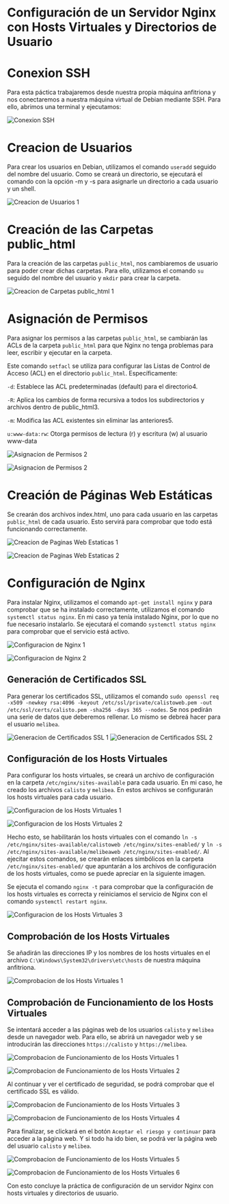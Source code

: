 # Configuración de un Servidor Nginx con Hosts Virtuales y Directorios de Usuario

# Conexion SSH
Para esta páctica trabajaremos desde nuestra propia máquina anfitriona y nos conectaremos 
a nuestra máquina virtual de Debian mediante SSH. Para ello, abrimos una terminal y ejecutamos:

![Conexion SSH](./assets/images/screenshot.3.jpg)

# Creacion de Usuarios
Para crear los usuarios en Debian, utilizamos el comando `useradd` seguido del nombre del usuario. Como se creará un directorio, se ejecutará el comando con la opción -m y -s para asignarle un directorio a cada usuario y un shell.

![Creacion de Usuarios 1](./assets/images/screenshot.25.jpg)


# Creación de las Carpetas public_html
Para la creación de las carpetas `public_html`, nos cambiaremos de usuario para poder crear dichas carpetas. Para ello, utilizamos el comando `su` seguido del nombre del usuario y `mkdir` para crear la carpeta.

![Creacion de Carpetas public_html 1](./assets/images/screenshot.7.jpg)

# Asignación de Permisos
Para asignar los permisos a las carpetas `public_html`, se cambiarán las ACLs de la carpeta `public_html` para que Nginx no tenga problemas para leer, escribir y ejecutar en la carpeta.

Este comando ``setfacl`` se utiliza para configurar las Listas de Control de Acceso (ACL) en el directorio ``public_html``. Específicamente:

``-d``: Establece las ACL predeterminadas (default) para el directorio4.

``-R``: Aplica los cambios de forma recursiva a todos los subdirectorios y archivos dentro de public_html3.

``-m``: Modifica las ACL existentes sin eliminar las anteriores5.

``u:www-data:rw``: Otorga permisos de lectura (r) y escritura (w) al usuario www-data


![Asignacion de Permisos 2](./assets/images/screenshot.9.jpg)

![Asignacion de Permisos 2](./assets/images/screenshot.10.jpg)


# Creación de Páginas Web Estáticas
Se crearán dos archivos index.html, uno para cada usuario en las carpetas `public_html` de cada usuario. Esto servirá para comprobar que todo está funcionando correctamente.

![Creacion de Paginas Web Estaticas 1](./assets/images/screenshot.11.jpg)

![Creacion de Paginas Web Estaticas 2](./assets/images/screenshot.12.jpg)

# Configuración de Nginx
Para instalar Nginx, utilizamos el comando `apt-get install nginx` y para comprobar que se ha instalado correctamente, utilizamos el comando `systemctl status nginx`. En mi caso ya tenía instalado Nginx, por lo que no fue necesario instalarlo. Se ejecutará el comando `systemctl status nginx` para comprobar que el servicio está activo.

![Configuracion de Nginx 1](./assets/images/screenshot.13.jpg)

![Configuracion de Nginx 2](./assets/images/screenshot.14.jpg)

## Generación de Certificados SSL
Para generar los certificados SSL, utilizamos el comando `sudo openssl req -x509 -newkey rsa:4096 -keyout /etc/ssl/private/calistoweb.pem -out /etc/ssl/certs/calisto.pem -sha256 -days 365 --nodes`. Se nos pedirán una serie de datos que deberemos rellenar. Lo mismo se debreá hacer para el usuario `melibea`.	

![Generacion de Certificados SSL 1](./assets/images/screenshot.15.jpg)
![Generacion de Certificados SSL 2](./assets/images/screenshot.16.jpg)

## Configuración de los Hosts Virtuales
Para configurar los hosts virtuales, se creará un archivo de configuración en la carpeta `/etc/nginx/sites-available` para cada usuario. En mi caso, he creado los archivos `calisto` y `melibea`. En estos archivos se configurarán los hosts virtuales para cada usuario.

![Configuracion de los Hosts Virtuales 1](./assets/images/screenshot.17.jpg)

![Configuracion de los Hosts Virtuales 2](./assets/images/screenshot.18.jpg)

Hecho esto, se habilitarán los hosts virtuales con el comando `ln -s /etc/nginx/sites-available/calistoweb /etc/nginx/sites-enabled/` y `ln -s /etc/nginx/sites-available/melibeaweb /etc/nginx/sites-enabled/`. Al ejecitar estos comandos, se crearán enlaces simbólicos en la carpeta `/etc/nginx/sites-enabled/` que apuntarán a los archivos de configuración de los hosts virtuales, como se puede apreciar en la siguiente imagen.

Se ejecuta el comando `nginx -t` para comprobar que la configuración de los hosts virtuales es correcta y reiniciamos el servicio de Nginx con el comando `systemctl restart nginx`.

![Configuracion de los Hosts Virtuales 3](./assets/images/screenshot.19.jpg)

## Comprobación de los Hosts Virtuales
Se añadirán las direcciones IP y los nombres de los hosts virtuales en el archivo `C:\Windows\System32\drivers\etc\hosts` de nuestra máquina anfitriona.

![Comprobacion de los Hosts Virtuales 1](./assets/images/screenshot.20.jpg)

## Comprobación de Funcionamiento de los Hosts Virtuales
Se intentará acceder a las páginas web de los usuarios `calisto` y `melibea` desde un navegador web. Para ello, se abrirá un navegador web y se introducirán las direcciones `https://calisto` y `https://melibea`.

![Comprobacion de Funcionamiento de los Hosts Virtuales 1](./assets/images/screenshot.21.jpg)

![Comprobacion de Funcionamiento de los Hosts Virtuales 2](./assets/images/screenshot.24.jpg)

Al continuar y ver el certificado de seguridad, se podrá comprobar que el certificado SSL es válido.

![Comprobacion de Funcionamiento de los Hosts Virtuales 3](./assets/images/screenshot.22.jpg)

![Comprobacion de Funcionamiento de los Hosts Virtuales 4](./assets/images/screenshot.23.jpg)

Para finalizar, se clickará en el botón `Aceptar el riesgo y continuar` para acceder a la página web. Y si todo ha ido bien, se podrá ver la página web del usuario `calisto` y `melibea`.

![Comprobacion de Funcionamiento de los Hosts Virtuales 5](./assets/images/screenshot.26.jpg)

![Comprobacion de Funcionamiento de los Hosts Virtuales 6](./assets/images/screenshot.27.jpg)

Con esto concluye la práctica de configuración de un servidor Nginx con hosts virtuales y directorios de usuario.


